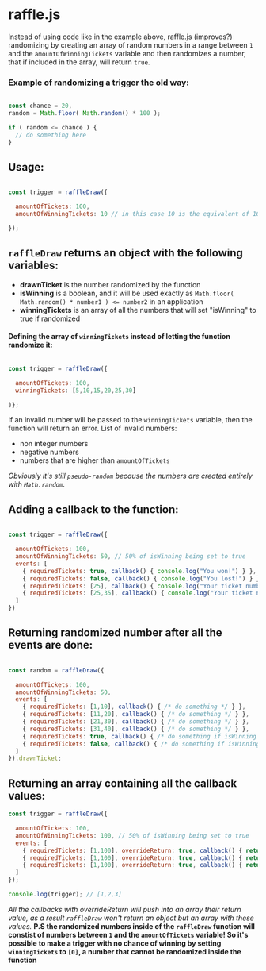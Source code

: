 # raffle.js

Instead of using code like in the example above, raffle.js (improves?) randomizing by creating an array of random numbers in a range between `1` and the `amountOfWinningTickets` variable and then randomizes a number, that if included in the array, will return `true`.

### Example of randomizing a trigger the old way:
```js

const chance = 20,
random = Math.floor( Math.random() * 100 );

if ( random <= chance ) {
  // do something here
}

```

## Usage:
```js

const trigger = raffleDraw({

  amountOfTickets: 100,
  amountOfWinningTickets: 10 // in this case 10 is the equivalent of 10%

});

```
## `raffleDraw` returns an object with the following variables:
* **drawnTicket** is the number randomized by the function
* **isWinning** is a boolean, and it will be used exactly as `Math.floor( Math.random() * number1 ) <= number2` in an application
* **winningTickets** is an array of all the numbers that will set "isWinning" to true if randomized

#### Defining the array of `winningTickets` instead of letting the function randomize it:
```js

const trigger = raffleDraw({

  amountOfTickets: 100,
  winningTickets: [5,10,15,20,25,30]

)};

```
If an invalid number will be passed to the `winningTickets` variable, then the function will return an error.
List of invalid numbers:
- non integer numbers
- negative numbers
- numbers that are higher than `amountOfTickets`

*Obviously it's still `pseudo-random` because the numbers are created entirely with `Math.random`.*

## Adding a callback to the function:
```js

const trigger = raffleDraw({

  amountOfTickets: 100,
  amountOfWinningTickets: 50, // 50% of isWinning being set to true
  events: [
    { requiredTickets: true, callback() { console.log("You won!") } }, // triggers if requiredTickets is equal to the isWinning variable
    { requiredTickets: false, callback() { console.log("You lost!") } },
    { requiredTickets: [25], callback() { console.log("Your ticket number is 25!") } }, // triggers exclusively if the drawnTicket variable is equal to the requiredTickets[0] variable
    { requiredTickets: [25,35], callback() { console.log("Your ticket number is between 25 and 35!") } } // the number range includes the two numbers used to define it
  ]
})

```
## Returning randomized number after all the events are done:
```js

const random = raffleDraw({

  amountOfTickets: 100,
  amountOfWinningTickets: 50,
  events: [
    { requiredTickets: [1,10], callback() { /* do something */ } },
    { requiredTickets: [11,20], callback() { /* do something */ } },
    { requiredTickets: [21,30], callback() { /* do something */ } },
    { requiredTickets: [31,40], callback() { /* do something */ } },
    { requiredTickets: true, callback() { /* do something if isWinning is true */ } },
    { requiredTickets: false, callback() { /* do something if isWinning is false */ } }
  ]
}).drawnTicket;

```
## Returning an array containing all the callback values:
```js
const trigger = raffleDraw({

  amountOfTickets: 100,
  amountOfWinningTickets: 100, // 50% of isWinning being set to true
  events: [
    { requiredTickets: [1,100], overrideReturn: true, callback() { return 1 } },
    { requiredTickets: [1,100], overrideReturn: true, callback() { return 2 } },
    { requiredTickets: [1,100], overrideReturn: true, callback() { return 3 } },
  ]
});

console.log(trigger); // [1,2,3]

```
*All the callbacks with overrideReturn will push into an array their return value, as a result `raffleDraw` won't return an object but an array with these values.*
**P.S the randomized numbers inside of the `raffleDraw` function will constist of numbers between `1` and the `amountOfTickets` variable!
So it's possible to make a trigger with no chance of winning by setting `winningTickets` to `[0]`, a number that cannot be randomized inside the function**
